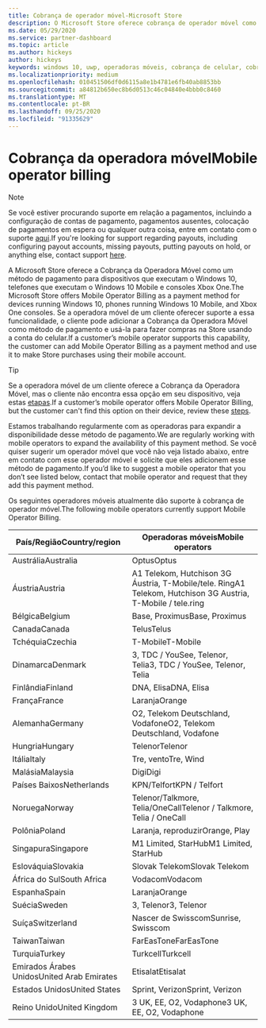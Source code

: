 ```yaml
---
title: Cobrança de operador móvel-Microsoft Store
description: O Microsoft Store oferece cobrança de operador móvel como um método de pagamento para operadores móveis que dão suporte a esse recurso.
ms.date: 05/29/2020
ms.service: partner-dashboard
ms.topic: article
ms.author: hickeys
author: hickeys
keywords: windows 10, uwp, operadoras móveis, cobrança de celular, cobrança da operadora móvel
ms.localizationpriority: medium
ms.openlocfilehash: 010451506df0d6115a8e1b4781e6fb40ab8853bb
ms.sourcegitcommit: a84812b650ec8b6d0513c46c04840e4bbb0c8460
ms.translationtype: MT
ms.contentlocale: pt-BR
ms.lasthandoff: 09/25/2020
ms.locfileid: "91335629"
---
```

# <a name="mobile-operator-billing"></a><span data-ttu-id="e0581-104">Cobrança da operadora móvel</span><span class="sxs-lookup"><span data-stu-id="e0581-104">Mobile operator billing</span></span>

> [!NOTE]
> <span data-ttu-id="e0581-105">Se você estiver procurando suporte em relação a pagamentos, incluindo a configuração de contas de pagamento, pagamentos ausentes, colocação de pagamentos em espera ou qualquer outra coisa, entre em contato com o suporte [aqui](https://developer.microsoft.com/windows/support).</span><span class="sxs-lookup"><span data-stu-id="e0581-105">If you're looking for support regarding payouts, including configuring payout accounts, missing payouts, putting payouts on hold, or anything else, contact support [here](https://developer.microsoft.com/windows/support).</span></span>

<span data-ttu-id="e0581-106">A Microsoft Store oferece a Cobrança da Operadora Móvel como um método de pagamento para dispositivos que executam o Windows 10, telefones que executam o Windows 10 Mobile e consoles Xbox One.</span><span class="sxs-lookup"><span data-stu-id="e0581-106">The Microsoft Store offers Mobile Operator Billing as a payment method for devices running Windows 10, phones running Windows 10 Mobile, and Xbox One consoles.</span></span> <span data-ttu-id="e0581-107">Se a operadora móvel de um cliente oferecer suporte a essa funcionalidade, o cliente pode adicionar a Cobrança da Operadora Móvel como método de pagamento e usá-la para fazer compras na Store usando a conta do celular.</span><span class="sxs-lookup"><span data-stu-id="e0581-107">If a customer’s mobile operator supports this capability, the customer can add Mobile Operator Billing as a payment method and use it to make Store purchases using their mobile account.</span></span>

> [!TIP]
>  <span data-ttu-id="e0581-108">Se a operadora móvel de um cliente oferece a Cobrança da Operadora Móvel, mas o cliente não encontra essa opção em seu dispositivo, veja estas [etapas](https://support.microsoft.com/instantanswers/b25d6dd6-fb8b-3710-1e13-4d30eb01b51f).</span><span class="sxs-lookup"><span data-stu-id="e0581-108">If a customer’s mobile operator offers Mobile Operator Billing, but the customer can't find this option on their device, review these [steps](https://support.microsoft.com/instantanswers/b25d6dd6-fb8b-3710-1e13-4d30eb01b51f).</span></span>

<span data-ttu-id="e0581-109">Estamos trabalhando regularmente com as operadoras para expandir a disponibilidade desse método de pagamento.</span><span class="sxs-lookup"><span data-stu-id="e0581-109">We are regularly working with mobile operators to expand the availability of this payment method.</span></span> <span data-ttu-id="e0581-110">Se você quiser sugerir um operador móvel que você não veja listado abaixo, entre em contato com esse operador móvel e solicite que eles adicionem esse método de pagamento.</span><span class="sxs-lookup"><span data-stu-id="e0581-110">If you’d like to suggest a mobile operator that you don’t see listed below, contact that mobile operator and request that they add this payment method.</span></span>

<span data-ttu-id="e0581-111">Os seguintes operadores móveis atualmente dão suporte à cobrança de operador móvel.</span><span class="sxs-lookup"><span data-stu-id="e0581-111">The following mobile operators currently support Mobile Operator Billing.</span></span>

| <span data-ttu-id="e0581-112">País/Região</span><span class="sxs-lookup"><span data-stu-id="e0581-112">Country/region</span></span>       | <span data-ttu-id="e0581-113">Operadoras móveis</span><span class="sxs-lookup"><span data-stu-id="e0581-113">Mobile operators</span></span>                                        |
|----------------------|---------------------------------------------------------|
| <span data-ttu-id="e0581-114">Austrália</span><span class="sxs-lookup"><span data-stu-id="e0581-114">Australia</span></span>            | <span data-ttu-id="e0581-115">Optus</span><span class="sxs-lookup"><span data-stu-id="e0581-115">Optus</span></span>                                                   |
| <span data-ttu-id="e0581-116">Áustria</span><span class="sxs-lookup"><span data-stu-id="e0581-116">Austria</span></span>              | <span data-ttu-id="e0581-117">A1 Telekom, Hutchison 3G Áustria, T-Mobile/tele. Ring</span><span class="sxs-lookup"><span data-stu-id="e0581-117">A1 Telekom, Hutchison 3G Austria, T-Mobile / tele.ring</span></span>  |
| <span data-ttu-id="e0581-118">Bélgica</span><span class="sxs-lookup"><span data-stu-id="e0581-118">Belgium</span></span>              | <span data-ttu-id="e0581-119">Base, Proximus</span><span class="sxs-lookup"><span data-stu-id="e0581-119">Base, Proximus</span></span>                                          |
| <span data-ttu-id="e0581-120">Canada</span><span class="sxs-lookup"><span data-stu-id="e0581-120">Canada</span></span>               | <span data-ttu-id="e0581-121">Telus</span><span class="sxs-lookup"><span data-stu-id="e0581-121">Telus</span></span>                                                   |
| <span data-ttu-id="e0581-122">Tchéquia</span><span class="sxs-lookup"><span data-stu-id="e0581-122">Czechia</span></span>              | <span data-ttu-id="e0581-123">T-Mobile</span><span class="sxs-lookup"><span data-stu-id="e0581-123">T-Mobile</span></span>                                                |
| <span data-ttu-id="e0581-124">Dinamarca</span><span class="sxs-lookup"><span data-stu-id="e0581-124">Denmark</span></span>              | <span data-ttu-id="e0581-125">3, TDC / YouSee, Telenor, Telia</span><span class="sxs-lookup"><span data-stu-id="e0581-125">3, TDC / YouSee, Telenor, Telia</span></span>                         |
| <span data-ttu-id="e0581-126">Finlândia</span><span class="sxs-lookup"><span data-stu-id="e0581-126">Finland</span></span>              | <span data-ttu-id="e0581-127">DNA, Elisa</span><span class="sxs-lookup"><span data-stu-id="e0581-127">DNA, Elisa</span></span>                                              |
| <span data-ttu-id="e0581-128">França</span><span class="sxs-lookup"><span data-stu-id="e0581-128">France</span></span>               | <span data-ttu-id="e0581-129">Laranja</span><span class="sxs-lookup"><span data-stu-id="e0581-129">Orange</span></span>                                                  |
| <span data-ttu-id="e0581-130">Alemanha</span><span class="sxs-lookup"><span data-stu-id="e0581-130">Germany</span></span>              | <span data-ttu-id="e0581-131">O2, Telekom Deutschland, Vodafone</span><span class="sxs-lookup"><span data-stu-id="e0581-131">O2, Telekom Deutschland, Vodafone</span></span>                       |
| <span data-ttu-id="e0581-132">Hungria</span><span class="sxs-lookup"><span data-stu-id="e0581-132">Hungary</span></span>              | <span data-ttu-id="e0581-133">Telenor</span><span class="sxs-lookup"><span data-stu-id="e0581-133">Telenor</span></span>                                                 |
| <span data-ttu-id="e0581-134">Itália</span><span class="sxs-lookup"><span data-stu-id="e0581-134">Italy</span></span>                | <span data-ttu-id="e0581-135">Tre, vento</span><span class="sxs-lookup"><span data-stu-id="e0581-135">Tre, Wind</span></span>                                               |
| <span data-ttu-id="e0581-136">Malásia</span><span class="sxs-lookup"><span data-stu-id="e0581-136">Malaysia</span></span>             | <span data-ttu-id="e0581-137">Digi</span><span class="sxs-lookup"><span data-stu-id="e0581-137">Digi</span></span>                                                    |
| <span data-ttu-id="e0581-138">Países Baixos</span><span class="sxs-lookup"><span data-stu-id="e0581-138">Netherlands</span></span>          | <span data-ttu-id="e0581-139">KPN/Telfort</span><span class="sxs-lookup"><span data-stu-id="e0581-139">KPN / Telfort</span></span>                                           |
| <span data-ttu-id="e0581-140">Noruega</span><span class="sxs-lookup"><span data-stu-id="e0581-140">Norway</span></span>               | <span data-ttu-id="e0581-141">Telenor/Talkmore, Telia/OneCall</span><span class="sxs-lookup"><span data-stu-id="e0581-141">Telenor / Talkmore, Telia / OneCall</span></span>                     |
| <span data-ttu-id="e0581-142">Polônia</span><span class="sxs-lookup"><span data-stu-id="e0581-142">Poland</span></span>               | <span data-ttu-id="e0581-143">Laranja, reproduzir</span><span class="sxs-lookup"><span data-stu-id="e0581-143">Orange, Play</span></span>                                            |
| <span data-ttu-id="e0581-144">Singapura</span><span class="sxs-lookup"><span data-stu-id="e0581-144">Singapore</span></span>            | <span data-ttu-id="e0581-145">M1 Limited, StarHub</span><span class="sxs-lookup"><span data-stu-id="e0581-145">M1 Limited, StarHub</span></span>                                     |
| <span data-ttu-id="e0581-146">Eslováquia</span><span class="sxs-lookup"><span data-stu-id="e0581-146">Slovakia</span></span>             | <span data-ttu-id="e0581-147">Slovak Telekom</span><span class="sxs-lookup"><span data-stu-id="e0581-147">Slovak Telekom</span></span>                                          |
| <span data-ttu-id="e0581-148">África do Sul</span><span class="sxs-lookup"><span data-stu-id="e0581-148">South Africa</span></span>         | <span data-ttu-id="e0581-149">Vodacom</span><span class="sxs-lookup"><span data-stu-id="e0581-149">Vodacom</span></span>                                                 |
| <span data-ttu-id="e0581-150">Espanha</span><span class="sxs-lookup"><span data-stu-id="e0581-150">Spain</span></span>                | <span data-ttu-id="e0581-151">Laranja</span><span class="sxs-lookup"><span data-stu-id="e0581-151">Orange</span></span>                                                  |
| <span data-ttu-id="e0581-152">Suécia</span><span class="sxs-lookup"><span data-stu-id="e0581-152">Sweden</span></span>               | <span data-ttu-id="e0581-153">3, Telenor</span><span class="sxs-lookup"><span data-stu-id="e0581-153">3, Telenor</span></span>                                              |
| <span data-ttu-id="e0581-154">Suíça</span><span class="sxs-lookup"><span data-stu-id="e0581-154">Switzerland</span></span>          | <span data-ttu-id="e0581-155">Nascer de Swisscom</span><span class="sxs-lookup"><span data-stu-id="e0581-155">Sunrise, Swisscom</span></span>                                       |
| <span data-ttu-id="e0581-156">Taiwan</span><span class="sxs-lookup"><span data-stu-id="e0581-156">Taiwan</span></span>               | <span data-ttu-id="e0581-157">FarEasTone</span><span class="sxs-lookup"><span data-stu-id="e0581-157">FarEasTone</span></span>                                              |
| <span data-ttu-id="e0581-158">Turquia</span><span class="sxs-lookup"><span data-stu-id="e0581-158">Turkey</span></span>               | <span data-ttu-id="e0581-159">Turkcell</span><span class="sxs-lookup"><span data-stu-id="e0581-159">Turkcell</span></span>                                                |
| <span data-ttu-id="e0581-160">Emirados Árabes Unidos</span><span class="sxs-lookup"><span data-stu-id="e0581-160">United Arab Emirates</span></span> | <span data-ttu-id="e0581-161">Etisalat</span><span class="sxs-lookup"><span data-stu-id="e0581-161">Etisalat</span></span>                                                |
| <span data-ttu-id="e0581-162">Estados Unidos</span><span class="sxs-lookup"><span data-stu-id="e0581-162">United States</span></span>        | <span data-ttu-id="e0581-163">Sprint, Verizon</span><span class="sxs-lookup"><span data-stu-id="e0581-163">Sprint, Verizon</span></span>                                         |
| <span data-ttu-id="e0581-164">Reino Unido</span><span class="sxs-lookup"><span data-stu-id="e0581-164">United Kingdom</span></span>       | <span data-ttu-id="e0581-165">3 UK, EE, O2, Vodaphone</span><span class="sxs-lookup"><span data-stu-id="e0581-165">3 UK, EE, O2, Vodaphone</span></span>                                 |
